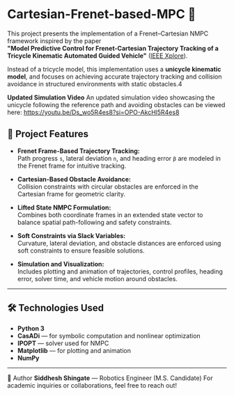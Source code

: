 # Cartesian-Frenet-based-MPC 🚗

This project presents the implementation of a Frenet–Cartesian NMPC framework inspired by the paper  
**"Model Predictive Control for Frenet-Cartesian Trajectory Tracking of a Tricycle Kinematic Automated Guided Vehicle"** ([IEEE Xplore](https://doi.org/10.1109/ICRA.2023.10802822)).

Instead of a tricycle model, this implementation uses a **unicycle kinematic model**, and focuses on achieving accurate trajectory tracking and collision avoidance in structured environments with static obstacles.4

**Updated Simulation Video**
An updated simulation video showcasing the unicycle following the reference path and avoiding obstacles can be viewed here: https://youtu.be/Ds_wo5R4es8?si=OPO-AkcHl5R4es8

## 🚀 Project Features

- **Frenet Frame-Based Trajectory Tracking:**  
  Path progress `s`, lateral deviation `n`, and heading error `β` are modeled in the Frenet frame for intuitive tracking.

- **Cartesian-Based Obstacle Avoidance:**  
  Collision constraints with circular obstacles are enforced in the Cartesian frame for geometric clarity.

- **Lifted State NMPC Formulation:**  
  Combines both coordinate frames in an extended state vector to balance spatial path-following and safety constraints.

- **Soft Constraints via Slack Variables:**  
  Curvature, lateral deviation, and obstacle distances are enforced using soft constraints to ensure feasible solutions.

- **Simulation and Visualization:**  
  Includes plotting and animation of trajectories, control profiles, heading error, solver time, and vehicle motion around obstacles.

---

## 🛠 Technologies Used

- **Python 3**
- **CasADi** — for symbolic computation and nonlinear optimization
- **IPOPT** — solver used for NMPC
- **Matplotlib** — for plotting and animation
- **NumPy**

---

👤 Author
**Siddhesh Shingate** — Robotics Engineer (M.S. Candidate)
For academic inquiries or collaborations, feel free to reach out! 
